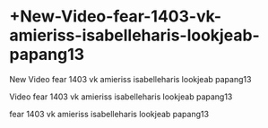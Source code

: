# +New-Video-fear-1403-vk-amieriss-isabelleharis-lookjeab-papang13

New Video fear 1403 vk amieriss isabelleharis lookjeab papang13

Video fear 1403 vk amieriss isabelleharis lookjeab papang13

fear 1403 vk amieriss isabelleharis lookjeab papang13
